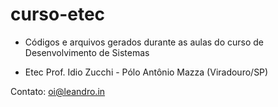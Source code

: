 # curso-etec

- Códigos e arquivos gerados durante as aulas do curso de Desenvolvimento de Sistemas

- Etec Prof. Idio Zucchi - Pólo Antônio Mazza (Viradouro/SP)

Contato: oi@leandro.in
